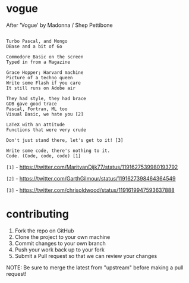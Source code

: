 # vogue
After 'Vogue' by Madonna / Shep Pettibone

```

Turbo Pascal, and Mongo
DBase and a bit of Go

Commodore Basic on the screen
Typed in from a Magazine

Grace Hopper; Harvard machine
Picture of a techno queen
Write some Flash if you care
It still runs on Adobe air

They had style, they had brace
GDB gave good trace
Pascal, Fortran, ML too
Visual Basic, we hate you [2]

LaTeX with an attitude
Functions that were very crude

Don't just stand there, let's get to it! [3]

Write some code, there's nothing to it.
Code. (Code, code, code) [1]

```

`[1]` - https://twitter.com/MaritvanDijk77/status/1191627539980193792

`[2]` - https://twitter.com/GarthGilmour/status/1191627398464364549

`[3]` - https://twitter.com/chrisoldwood/status/1191619947593637888

# contributing

1. Fork the repo on GitHub
1. Clone the project to your own machine
1. Commit changes to your own branch
1. Push your work back up to your fork
1. Submit a Pull request so that we can review your changes

NOTE: Be sure to merge the latest from "upstream" before making a pull request!
